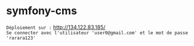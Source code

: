 # symfony-cms
``` Déploiement sur : ``` http://134.122.83.185/
<br />
``` Se connecter avec l'utilisateur 'user0@gmail.com' et le mot de passe 'rarara123' ```
